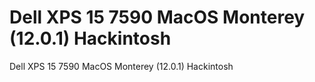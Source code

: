 # Dell XPS 15 7590 MacOS Monterey (12.0.1) Hackintosh
 Dell XPS 15 7590 MacOS Monterey (12.0.1) Hackintosh
